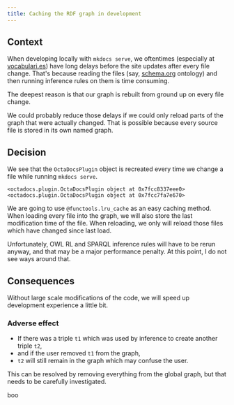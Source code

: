 ```yaml
---
title: Caching the RDF graph in development
---
```


## Context

When developing locally with `mkdocs serve`, we oftentimes (especially at [vocabulari.es](https://vocabulari.es/)) have long delays before the site updates after every file change. That's because reading the files (say, [schema.org](https://schema.org) ontology) and then running inference rules on them is time consuming.

The deepest reason is that our graph is rebuilt from ground up on every file change.

We could probably reduce those delays if we could only reload parts of the graph that were actually changed. That is possible because every source file is stored in its own named graph.

## Decision

We see that the `OctaDocsPlugin` object is recreated every time we change a file while running `mkdocs serve`.

```
<octadocs.plugin.OctaDocsPlugin object at 0x7fcc8337eee0>
<octadocs.plugin.OctaDocsPlugin object at 0x7fcc7fa7e670>
```

We are going to use `@functools.lru_cache` as an easy caching method. When loading every file into the graph, we will also store the last modification time of the file. When reloading, we only will reload those files which have changed since last load.

Unfortunately, OWL RL and SPARQL inference rules will have to be rerun anyway, and that may be a major performance penalty. At this point, I do not see ways around that.

## Consequences

Without large scale modifications of the code, we will speed up development experience a little bit.

### Adverse effect

- If there was a triple `t1` which was used by inference to create another triple `t2`,
- and if the user removed `t1` from the graph,
- `t2` will still remain in the graph which may confuse the user.

This can be resolved by removing everything from the global graph, but that needs to be carefully investigated.

boo
